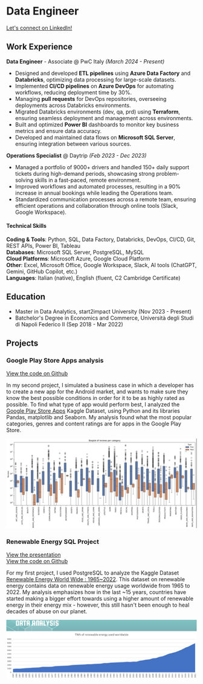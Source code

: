 # Data Engineer

[Let's connect on LinkedIn!](https://www.linkedin.com/in/dario-giordano/)

## Work Experience

**Data Engineer** - Associate @ PwC Italy *(March 2024 - Present)*
- Designed and developed **ETL pipelines** using **Azure Data Factory** and **Databricks**, optimizing data processing for large-scale datasets.
- Implemented **CI/CD pipelines** on **Azure DevOps** for automating workflows, reducing deployment time by 30%.
- Managing **pull requests** for DevOps repositories, overseeing deployments across Databricks environments.
- Migrated Databricks environments (dev, qa, prd) using **Terraform**, ensuring seamless deployment and management across environments.
- Built and optimized **Power BI** dashboards to monitor key business metrics and ensure data accuracy.
- Developed and maintained data flows on **Microsoft SQL Server**, ensuring integration between various sources.
  
**Operations Specialist** @ Daytrip *(Feb 2023 - Dec 2023)*
- Managed a portfolio of 9000+ drivers and handled 150+ daily support tickets during high-demand periods, showcasing strong problem-solving skills in a fast-paced, remote environment.
- Improved workflows and automated processes, resulting in a 90% increase in annual bookings while leading the Operations team.
- Standardized communication processes across a remote team, ensuring efficient operations and collaboration through online tools (Slack, Google Workspace).

#### Technical Skills
**Coding & Tools**: Python, SQL, Data Factory, Databricks, DevOps, CI/CD, Git, REST APIs, Power BI, Tableau\
**Databases**: Microsoft SQL Server, PostgreSQL, MySQL\
**Cloud Platforms**: Microsoft Azure, Google Cloud Platform\
**Other**: Excel, Microsoft Office, Google Workspace, Slack, AI tools (ChatGPT, Gemini, GitHub Copilot, etc.)\
**Languages**: Italian (native), English (fluent, C2 Cambridge Certificate)

## Education
- Master in Data Analytics, start2impact University (Nov 2023 - Present)
- Batchelor's Degree in Economics and Commerce, Università degli Studi di Napoli Federico II (Sep 2018 - Mar 2022)

## Projects
### Google Play Store Apps analysis
[View the code on Github](https://github.com/dgiord/dgiord.github.io/blob/72a315dad115891732550730ab24b6ee41b0f098/projects/Python_playstore/DarioGiordanoPython.ipynb)

In my second project, I simulated a business case in which a developer has to create a new app for the Android market, and wants to make sure they know the best possible conditions in order for it to be as highly rated as possible. To find what type of app would perform best, I analyzed the [Google Play Store Apps](https://www.kaggle.com/datasets/lava18/google-play-store-apps) Kaggle Dataset, using Python and its libraries Pandas, matplotlib and Seaborn. My analysis found what the most popular categories, genres and content ratings are for apps in the Google Play Store.

![PlayStoreApps](/projects/Python_playstore/apps_preview.png)

### Renewable Energy SQL Project
[View the presentation](https://github.com/dgiord/dgiord.github.io/blob/72a315dad115891732550730ab24b6ee41b0f098/projects/SQL_RenewableEnergy/SQL_Project.pdf)\
[View the code on Github](https://github.com/dgiord/dgiord.github.io/blob/72a315dad115891732550730ab24b6ee41b0f098/projects/SQL_RenewableEnergy/sql_renewableenergy.sql)

For my first project, I used PostgreSQL to analyze the Kaggle Dataset [Renewable Energy World Wide : 1965~2022](https://www.kaggle.com/datasets/belayethossainds/renewable-energy-world-wide-19652022). This dataset on renewable energy contains data on renewable energy usage worldwide from 1965 to 2022. My analysis emphasizes how in the last ~15 years, countries have started making a bigger effort towards using a higher amount of renewable energy in their energy mix - however, this still hasn't been enough to heal decades of abuse on our planet.

![RenewableEnergy](/projects/SQL_RenewableEnergy/renewable_preview.png)




